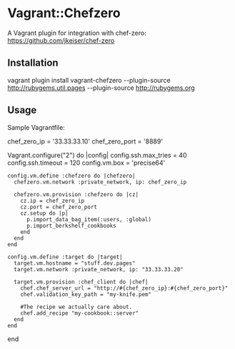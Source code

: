 # Vagrant::Chefzero

A Vagrant plugin for integration with chef-zero: https://github.com/jkeiser/chef-zero

## Installation

vagrant plugin install vagrant-chefzero --plugin-source http://rubygems.util.pages --plugin-source http://rubygems.org

## Usage

Sample Vagrantfile:

  chef_zero_ip = '33.33.33.10'
  chef_zero_port = '8889'

  Vagrant.configure("2") do |config|
    config.ssh.max_tries = 40
    config.ssh.timeout   = 120
    config.vm.box = 'precise64'

    config.vm.define :chefzero do |chefzero|
      chefzero.vm.network :private_network, ip: chef_zero_ip

      chefzero.vm.provision :chefzero do |cz|
        cz.ip = chef_zero_ip
        cz.port = chef_zero_port
        cz.setup do |p|
          p.import_data_bag_item(:users, :global)
          p.import_berkshelf_cookbooks
        end
      end
    end

    config.vm.define :target do |target|
      target.vm.hostname = "stuff.dev.pages"
      target.vm.network :private_network, ip: "33.33.33.20"

      target.vm.provision :chef_client do |chef|
        chef.chef_server_url = "http://#{chef_zero_ip}:#{chef_zero_port}"
        chef.validation_key_path = "my-knife.pem"

        #The recipe we actually care about.
        chef.add_recipe "my-cookbook::server"
      end
    end

  end
